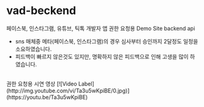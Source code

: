 # vad-beckend
페이스북, 인스타그램, 유튜브, 틱톡 개발자 앱 권한 요청용 Demo Site backend api
- sns 매체중 메타(페이스북, 인스타그램)의 경우 심사부터 승인까지 2달정도 일정을 소요하였습니다.
- 피드백이 빠르지 않은것도 있지만, 명확하지 않은 피드백으로 인해 고생을 많이 하였습니다.
</br>
권한 요청용 시연 영상
[![Video Label](http://img.youtube.com/vi/Ta3u5wKpiBE/0.jpg)](https://youtu.be/Ta3u5wKpiBE)